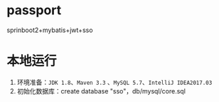 # passport
sprinboot2+mybatis+jwt+sso

# 本地运行
1. 环境准备：```JDK 1.8```、```Maven 3.3``` 、```MySQL 5.7```、```IntelliJ IDEA2017.03```
2. 初始化数据库：create database "sso"，db/mysql/core.sql
